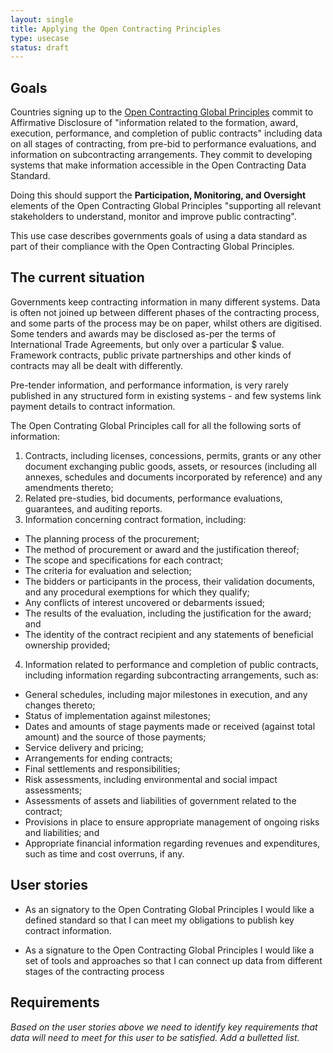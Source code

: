 ```yaml
---
layout: single
title: Applying the Open Contracting Principles
type: usecase
status: draft
---
```


## Goals

Countries signing up to the [Open Contracting Global Principles](http://www.open-contracting.org/global_principles) commit to Affirmative Disclosure of "information related to the formation, award, execution, performance, and completion of public contracts" including data on all stages of contracting, from pre-bid to performance evaluations, and information on subcontracting arrangements. They commit to developing systems that make information accessible in the Open Contracting Data Standard.

Doing this should support the **Participation, Monitoring, and Oversight** elements of the Open Contracting Global Principles "supporting all relevant stakeholders to understand, monitor and improve public contracting". 

This use case describes governments goals of using a data standard as part of their compliance with the Open Contracting Global Principles. 

## The current situation

Governments keep contracting information in many different systems. Data is often not joined up between different phases of the contracting process, and some parts of the process may be on paper, whilst others are digitised. Some tenders and awards may be disclosed as-per the terms of International Trade Agreements, but only over a particular $ value. Framework contracts, public private partnerships and other kinds of contracts may all be dealt with differently.

Pre-tender information, and performance information, is very rarely published in any structured form in existing systems - and few systems link payment details to contract information.

The Open Contrating Global Principles call for all the following sorts of information:


1. Contracts, including licenses, concessions, permits, grants or any other document exchanging public goods,  assets, or resources (including all annexes, schedules and documents incorporated by reference) and any amendments thereto;
2. Related pre-studies, bid documents, performance evaluations, guarantees, and auditing reports.  
3. Information concerning contract formation, including: 
* The planning process of the procurement;
* The method of procurement or award and the justification thereof;
* The scope and specifications for each contract;
* The criteria for evaluation and selection;
* The bidders or participants in the process, their validation documents, and any procedural exemptions for which they qualify;
* Any conflicts of interest uncovered or debarments issued;
* The results of the evaluation, including the justification for the award; and
* The identity of the contract recipient and any statements of beneficial ownership provided;
4.  Information related to performance and completion of public contracts, including information regarding subcontracting arrangements, such as:
* General schedules, including major milestones in execution, and any changes thereto;
* Status of implementation against milestones;
* Dates and amounts of stage payments made or received (against total amount) and the source of those payments;
* Service delivery and pricing;
* Arrangements for ending contracts;
* Final settlements and responsibilities;
* Risk assessments, including environmental and social impact assessments;
* Assessments of assets and liabilities of government related to the contract;
* Provisions in place to ensure appropriate management of ongoing risks and liabilities; and
* Appropriate financial information regarding revenues and expenditures, such as time and cost overruns, if any.

## User stories

* As an signatory to the Open Contrating Global Principles I would like a defined standard so that I can meet my obligations to publish key contract information.

* As a signature to the Open Contracting Global Principles I would like a set of tools and approaches so that I can connect up data from different stages of the contracting process

## Requirements

_Based on the user stories above we need to identify key requirements that data will need to meet for this user to be satisfied. Add a bulletted list._
